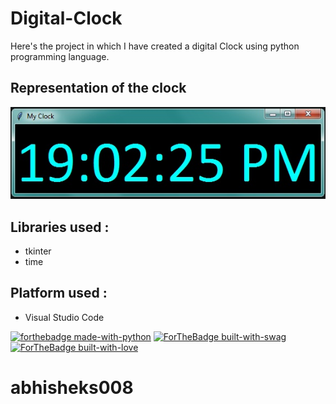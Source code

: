 # Digital-Clock
Here's the project in which I have created a digital Clock using python programming language.

## Representation of the clock 

<img src = "demo clock.png">

## Libraries used :
- tkinter
- time

## Platform used :
- Visual Studio Code


[![forthebadge made-with-python](http://ForTheBadge.com/images/badges/made-with-python.svg)](https://www.python.org/) [![ForTheBadge built-with-swag](http://ForTheBadge.com/images/badges/built-with-swag.svg)](https://GitHub.com/Naereen/) [![ForTheBadge built-with-love](http://ForTheBadge.com/images/badges/built-with-love.svg)](https://GitHub.com/Naereen/)

# abhisheks008
